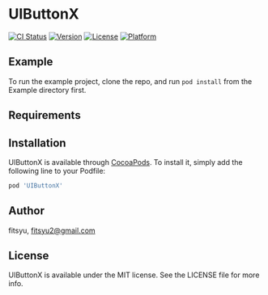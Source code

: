 # UIButtonX

[![CI Status](https://img.shields.io/travis/fitsyu/UIButtonX.svg?style=flat)](https://travis-ci.org/fitsyu/UIButtonX)
[![Version](https://img.shields.io/cocoapods/v/UIButtonX.svg?style=flat)](https://cocoapods.org/pods/UIButtonX)
[![License](https://img.shields.io/cocoapods/l/UIButtonX.svg?style=flat)](https://cocoapods.org/pods/UIButtonX)
[![Platform](https://img.shields.io/cocoapods/p/UIButtonX.svg?style=flat)](https://cocoapods.org/pods/UIButtonX)

## Example

To run the example project, clone the repo, and run `pod install` from the Example directory first.

## Requirements

## Installation

UIButtonX is available through [CocoaPods](https://cocoapods.org). To install
it, simply add the following line to your Podfile:

```ruby
pod 'UIButtonX'
```

## Author

fitsyu, fitsyu2@gmail.com

## License

UIButtonX is available under the MIT license. See the LICENSE file for more info.
